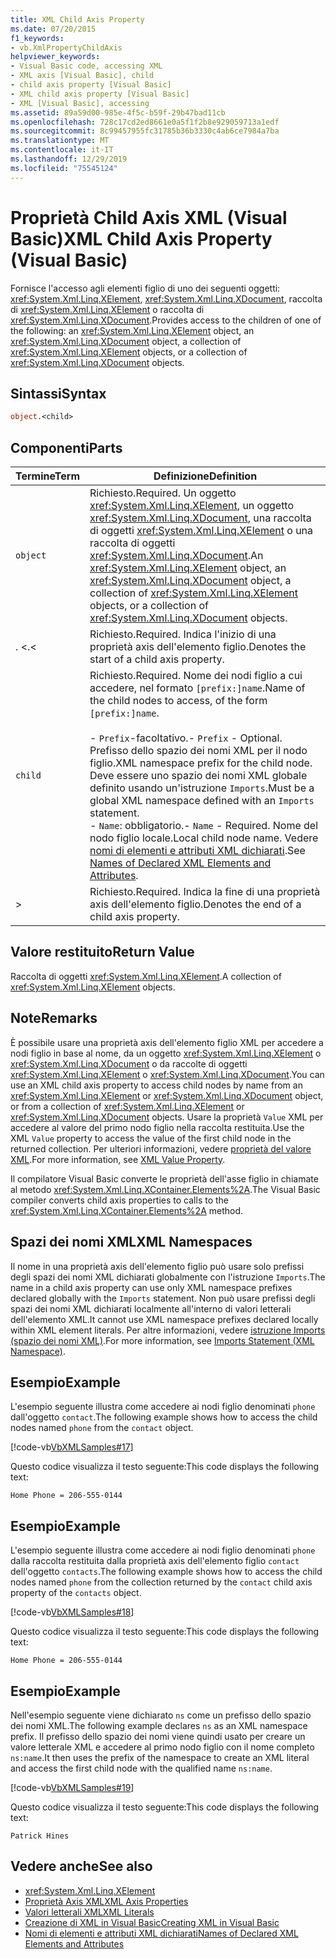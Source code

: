 ```yaml
---
title: XML Child Axis Property
ms.date: 07/20/2015
f1_keywords:
- vb.XmlPropertyChildAxis
helpviewer_keywords:
- Visual Basic code, accessing XML
- XML axis [Visual Basic], child
- child axis property [Visual Basic]
- XML child axis property [Visual Basic]
- XML [Visual Basic], accessing
ms.assetid: 89a59d00-985e-4f5c-b59f-29b47bad11cb
ms.openlocfilehash: 728c17cd2ed8661e0a5f1f2b8e929059713a1edf
ms.sourcegitcommit: 8c99457955fc31785b36b3330c4ab6ce7984a7ba
ms.translationtype: MT
ms.contentlocale: it-IT
ms.lasthandoff: 12/29/2019
ms.locfileid: "75545124"
---
```

# <a name="xml-child-axis-property-visual-basic"></a><span data-ttu-id="e46f2-102">Proprietà Child Axis XML (Visual Basic)</span><span class="sxs-lookup"><span data-stu-id="e46f2-102">XML Child Axis Property (Visual Basic)</span></span>
<span data-ttu-id="e46f2-103">Fornisce l'accesso agli elementi figlio di uno dei seguenti oggetti: <xref:System.Xml.Linq.XElement>, <xref:System.Xml.Linq.XDocument>, raccolta di <xref:System.Xml.Linq.XElement> o raccolta di <xref:System.Xml.Linq.XDocument>.</span><span class="sxs-lookup"><span data-stu-id="e46f2-103">Provides access to the children of one of the following: an <xref:System.Xml.Linq.XElement> object, an <xref:System.Xml.Linq.XDocument> object, a collection of <xref:System.Xml.Linq.XElement> objects, or a collection of <xref:System.Xml.Linq.XDocument> objects.</span></span>  
  
## <a name="syntax"></a><span data-ttu-id="e46f2-104">Sintassi</span><span class="sxs-lookup"><span data-stu-id="e46f2-104">Syntax</span></span>  
  
```vb  
object.<child>  
```  
  
## <a name="parts"></a><span data-ttu-id="e46f2-105">Componenti</span><span class="sxs-lookup"><span data-stu-id="e46f2-105">Parts</span></span>  
  
|<span data-ttu-id="e46f2-106">Termine</span><span class="sxs-lookup"><span data-stu-id="e46f2-106">Term</span></span>|<span data-ttu-id="e46f2-107">Definizione</span><span class="sxs-lookup"><span data-stu-id="e46f2-107">Definition</span></span>|  
|---|---|  
|`object`|<span data-ttu-id="e46f2-108">Richiesto.</span><span class="sxs-lookup"><span data-stu-id="e46f2-108">Required.</span></span> <span data-ttu-id="e46f2-109">Un oggetto <xref:System.Xml.Linq.XElement>, un oggetto <xref:System.Xml.Linq.XDocument>, una raccolta di oggetti <xref:System.Xml.Linq.XElement> o una raccolta di oggetti <xref:System.Xml.Linq.XDocument>.</span><span class="sxs-lookup"><span data-stu-id="e46f2-109">An <xref:System.Xml.Linq.XElement> object, an <xref:System.Xml.Linq.XDocument> object, a collection of <xref:System.Xml.Linq.XElement> objects, or a collection of <xref:System.Xml.Linq.XDocument> objects.</span></span>|  
|<span data-ttu-id="e46f2-110">. <</span><span class="sxs-lookup"><span data-stu-id="e46f2-110">.<</span></span>|<span data-ttu-id="e46f2-111">Richiesto.</span><span class="sxs-lookup"><span data-stu-id="e46f2-111">Required.</span></span> <span data-ttu-id="e46f2-112">Indica l'inizio di una proprietà axis dell'elemento figlio.</span><span class="sxs-lookup"><span data-stu-id="e46f2-112">Denotes the start of a child axis property.</span></span>|  
|`child`|<span data-ttu-id="e46f2-113">Richiesto.</span><span class="sxs-lookup"><span data-stu-id="e46f2-113">Required.</span></span> <span data-ttu-id="e46f2-114">Nome dei nodi figlio a cui accedere, nel formato `[prefix:]name`.</span><span class="sxs-lookup"><span data-stu-id="e46f2-114">Name of the child nodes to access, of the form `[prefix:]name`.</span></span><br /><br /> <span data-ttu-id="e46f2-115">-   `Prefix`-facoltativo.</span><span class="sxs-lookup"><span data-stu-id="e46f2-115">-   `Prefix` - Optional.</span></span> <span data-ttu-id="e46f2-116">Prefisso dello spazio dei nomi XML per il nodo figlio.</span><span class="sxs-lookup"><span data-stu-id="e46f2-116">XML namespace prefix for the child node.</span></span> <span data-ttu-id="e46f2-117">Deve essere uno spazio dei nomi XML globale definito usando un'istruzione `Imports`.</span><span class="sxs-lookup"><span data-stu-id="e46f2-117">Must be a global XML namespace defined with an `Imports` statement.</span></span><br /><span data-ttu-id="e46f2-118">-   `Name`: obbligatorio.</span><span class="sxs-lookup"><span data-stu-id="e46f2-118">-   `Name` - Required.</span></span> <span data-ttu-id="e46f2-119">Nome del nodo figlio locale.</span><span class="sxs-lookup"><span data-stu-id="e46f2-119">Local child node name.</span></span> <span data-ttu-id="e46f2-120">Vedere [nomi di elementi e attributi XML dichiarati](../../../visual-basic/programming-guide/language-features/xml/names-of-declared-xml-elements-and-attributes.md).</span><span class="sxs-lookup"><span data-stu-id="e46f2-120">See [Names of Declared XML Elements and Attributes](../../../visual-basic/programming-guide/language-features/xml/names-of-declared-xml-elements-and-attributes.md).</span></span>|  
|>|<span data-ttu-id="e46f2-121">Richiesto.</span><span class="sxs-lookup"><span data-stu-id="e46f2-121">Required.</span></span> <span data-ttu-id="e46f2-122">Indica la fine di una proprietà axis dell'elemento figlio.</span><span class="sxs-lookup"><span data-stu-id="e46f2-122">Denotes the end of a child axis property.</span></span>|  
  
## <a name="return-value"></a><span data-ttu-id="e46f2-123">Valore restituito</span><span class="sxs-lookup"><span data-stu-id="e46f2-123">Return Value</span></span>  
 <span data-ttu-id="e46f2-124">Raccolta di oggetti <xref:System.Xml.Linq.XElement>.</span><span class="sxs-lookup"><span data-stu-id="e46f2-124">A collection of <xref:System.Xml.Linq.XElement> objects.</span></span>  
  
## <a name="remarks"></a><span data-ttu-id="e46f2-125">Note</span><span class="sxs-lookup"><span data-stu-id="e46f2-125">Remarks</span></span>  
 <span data-ttu-id="e46f2-126">È possibile usare una proprietà axis dell'elemento figlio XML per accedere a nodi figlio in base al nome, da un oggetto <xref:System.Xml.Linq.XElement> o <xref:System.Xml.Linq.XDocument> o da raccolte di oggetti <xref:System.Xml.Linq.XElement> o <xref:System.Xml.Linq.XDocument>.</span><span class="sxs-lookup"><span data-stu-id="e46f2-126">You can use an XML child axis property to access child nodes by name from an <xref:System.Xml.Linq.XElement> or <xref:System.Xml.Linq.XDocument> object, or from a collection of <xref:System.Xml.Linq.XElement> or <xref:System.Xml.Linq.XDocument> objects.</span></span> <span data-ttu-id="e46f2-127">Usare la proprietà `Value` XML per accedere al valore del primo nodo figlio nella raccolta restituita.</span><span class="sxs-lookup"><span data-stu-id="e46f2-127">Use the XML `Value` property to access the value of the first child node in the returned collection.</span></span> <span data-ttu-id="e46f2-128">Per ulteriori informazioni, vedere [proprietà del valore XML](../../../visual-basic/language-reference/xml-axis/xml-value-property.md).</span><span class="sxs-lookup"><span data-stu-id="e46f2-128">For more information, see [XML Value Property](../../../visual-basic/language-reference/xml-axis/xml-value-property.md).</span></span>  
  
 <span data-ttu-id="e46f2-129">Il compilatore Visual Basic converte le proprietà dell'asse figlio in chiamate al metodo <xref:System.Xml.Linq.XContainer.Elements%2A>.</span><span class="sxs-lookup"><span data-stu-id="e46f2-129">The Visual Basic compiler converts child axis properties to calls to the <xref:System.Xml.Linq.XContainer.Elements%2A> method.</span></span>  
  
## <a name="xml-namespaces"></a><span data-ttu-id="e46f2-130">Spazi dei nomi XML</span><span class="sxs-lookup"><span data-stu-id="e46f2-130">XML Namespaces</span></span>  
 <span data-ttu-id="e46f2-131">Il nome in una proprietà axis dell'elemento figlio può usare solo prefissi degli spazi dei nomi XML dichiarati globalmente con l'istruzione `Imports`.</span><span class="sxs-lookup"><span data-stu-id="e46f2-131">The name in a child axis property can use only XML namespace prefixes declared globally with the `Imports` statement.</span></span> <span data-ttu-id="e46f2-132">Non può usare prefissi degli spazi dei nomi XML dichiarati localmente all'interno di valori letterali dell'elemento XML.</span><span class="sxs-lookup"><span data-stu-id="e46f2-132">It cannot use XML namespace prefixes declared locally within XML element literals.</span></span> <span data-ttu-id="e46f2-133">Per altre informazioni, vedere [istruzione Imports (spazio dei nomi XML)](../../../visual-basic/language-reference/statements/imports-statement-xml-namespace.md).</span><span class="sxs-lookup"><span data-stu-id="e46f2-133">For more information, see [Imports Statement (XML Namespace)](../../../visual-basic/language-reference/statements/imports-statement-xml-namespace.md).</span></span>  
  
## <a name="example"></a><span data-ttu-id="e46f2-134">Esempio</span><span class="sxs-lookup"><span data-stu-id="e46f2-134">Example</span></span>  
 <span data-ttu-id="e46f2-135">L'esempio seguente illustra come accedere ai nodi figlio denominati `phone` dall'oggetto `contact`.</span><span class="sxs-lookup"><span data-stu-id="e46f2-135">The following example shows how to access the child nodes named `phone` from the `contact` object.</span></span>  
  
 [!code-vb[VbXMLSamples#17](~/samples/snippets/visualbasic/VS_Snippets_VBCSharp/VbXMLSamples/VB/XMLSamples7.vb#17)]  
  
 <span data-ttu-id="e46f2-136">Questo codice visualizza il testo seguente:</span><span class="sxs-lookup"><span data-stu-id="e46f2-136">This code displays the following text:</span></span>  
  
 `Home Phone = 206-555-0144`  
  
## <a name="example"></a><span data-ttu-id="e46f2-137">Esempio</span><span class="sxs-lookup"><span data-stu-id="e46f2-137">Example</span></span>  
 <span data-ttu-id="e46f2-138">L'esempio seguente illustra come accedere ai nodi figlio denominati `phone` dalla raccolta restituita dalla proprietà axis dell'elemento figlio `contact` dell'oggetto `contacts`.</span><span class="sxs-lookup"><span data-stu-id="e46f2-138">The following example shows how to access the child nodes named `phone` from the collection returned by the `contact` child axis property of the `contacts` object.</span></span>  
  
 [!code-vb[VbXMLSamples#18](~/samples/snippets/visualbasic/VS_Snippets_VBCSharp/VbXMLSamples/VB/XMLSamples7.vb#18)]  
  
 <span data-ttu-id="e46f2-139">Questo codice visualizza il testo seguente:</span><span class="sxs-lookup"><span data-stu-id="e46f2-139">This code displays the following text:</span></span>  
  
 `Home Phone = 206-555-0144`  
  
## <a name="example"></a><span data-ttu-id="e46f2-140">Esempio</span><span class="sxs-lookup"><span data-stu-id="e46f2-140">Example</span></span>  
 <span data-ttu-id="e46f2-141">Nell'esempio seguente viene dichiarato `ns` come un prefisso dello spazio dei nomi XML.</span><span class="sxs-lookup"><span data-stu-id="e46f2-141">The following example declares `ns` as an XML namespace prefix.</span></span> <span data-ttu-id="e46f2-142">Il prefisso dello spazio dei nomi viene quindi usato per creare un valore letterale XML e accedere al primo nodo figlio con il nome completo `ns:name`.</span><span class="sxs-lookup"><span data-stu-id="e46f2-142">It then uses the prefix of the namespace to create an XML literal and access the first child node with the qualified name `ns:name`.</span></span>  
  
 [!code-vb[VbXMLSamples#19](~/samples/snippets/visualbasic/VS_Snippets_VBCSharp/VbXMLSamples/VB/XMLSamples8.vb#19)]  
  
 <span data-ttu-id="e46f2-143">Questo codice visualizza il testo seguente:</span><span class="sxs-lookup"><span data-stu-id="e46f2-143">This code displays the following text:</span></span>  
  
 `Patrick Hines`  
  
## <a name="see-also"></a><span data-ttu-id="e46f2-144">Vedere anche</span><span class="sxs-lookup"><span data-stu-id="e46f2-144">See also</span></span>

- <xref:System.Xml.Linq.XElement>
- [<span data-ttu-id="e46f2-145">Proprietà Axis XML</span><span class="sxs-lookup"><span data-stu-id="e46f2-145">XML Axis Properties</span></span>](../../../visual-basic/language-reference/xml-axis/index.md)
- [<span data-ttu-id="e46f2-146">Valori letterali XML</span><span class="sxs-lookup"><span data-stu-id="e46f2-146">XML Literals</span></span>](../../../visual-basic/language-reference/xml-literals/index.md)
- [<span data-ttu-id="e46f2-147">Creazione di XML in Visual Basic</span><span class="sxs-lookup"><span data-stu-id="e46f2-147">Creating XML in Visual Basic</span></span>](../../../visual-basic/programming-guide/language-features/xml/creating-xml.md)
- [<span data-ttu-id="e46f2-148">Nomi di elementi e attributi XML dichiarati</span><span class="sxs-lookup"><span data-stu-id="e46f2-148">Names of Declared XML Elements and Attributes</span></span>](../../../visual-basic/programming-guide/language-features/xml/names-of-declared-xml-elements-and-attributes.md)
